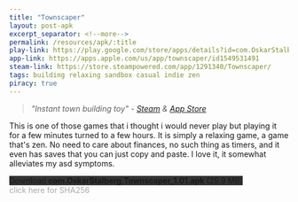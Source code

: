 ```yaml
---
title: "Townscaper"
layout: post-apk
excerpt_separator: <!--more-->
permalink: /resources/apk/:title
play-link: https://play.google.com/store/apps/details?id=com.OskarStalberg.Townscaper
app-link: https://apps.apple.com/us/app/townscaper/id1549531491
steam-link: https://store.steampowered.com/app/1291340/Townscaper/
tags: building relaxing sandbox casual indie zen
piracy: true
---
```


> _"Instant town building toy" - <a href="https://store.steampowered.com/app/1291340/Townscaper/" target="_blank">Steam</a> & <a href="https://apps.apple.com/us/app/townscaper/id1549531491" target="_blank">App Store</a>_

This is one of those games that i thought i would never play but playing it for a few minutes turned to a few hours. It is simply a relaxing game, a game that's zen. No need to care about finances, no such thing as timers, and it even has saves that you can just copy and paste. I love it, it somewhat alleviates my asd symptoms.

<div class="text-center">
    <a class="btn btn-dark btn-block w-100" onclick='apk("com.OskarStalberg.Townscaper_1.01.apk")' target="_blank" style="text-decoration: none; background-color: #333;"> Download <b>com.OskarStalberg.Townscaper_1.01.apk</b> (29.9 MB)</a>
</div>
<span onclick="javascript:this.innerHTML = '';" style="color:#0005;" class="text-center">click here for SHA256</span>
